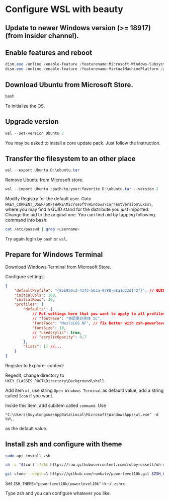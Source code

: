 # Configure WSL with beauty

## Update to newer Windows version (>= 18917)(from insider channel).

## Enable features and reboot

```PowerShell
dism.exe /online /enable-feature /featurename:Microsoft-Windows-Subsystem-Linux /all /norestart
dism.exe /online /enable-feature /featurename:VirtualMachinePlatform /all /norestart
```
## Download Ubuntu from Microsoft Store.

```PowerShell
bash
```
To initialize the OS.

## Upgrade version

```PowerShell
wsl --set-version Ubuntu 2
```

You may be asked to install a core update pack. Just follow the instruction.

## Transfer the filesystem to an other place

```PowerShell
wsl --export Ubuntu D:\ubuntu.tar
```

Remove Ubuntu from Microsoft store.

```PowerShell
wsl --import Ubuntu /path/to/your/favorite D:\ubuntu.tar --version 2
```

Modify Registry for the default user. Goto `HKEY_CURRENT_USER\SOFTWARE\Microsoft\Windows\CurrentVersion\Lxss\`, where you may find a GUID stand for the distribute you just imported. Change the uid to the original one. You can find uid by tapping following command into bash:
```bash
cat /etc/passwd | grep <username>
```
Try again login by `bash` or `wsl`. 

## Prepare for Windows Terminal

Download Windows Terminal from Microsoft Store.

Configure settings:
```JSON
{
    "defaultProfile": "{8bb950c2-4343-563a-9788-e8a1d22d142f}", // GUID to the WSL
    "initialCols": 100,
    "initialRows": 30,
    "profiles": {
        "defaults": {
            // Put settings here that you want to apply to all profiles
            // "fontFace": "等距更纱黑体 SC",
            "fontFace": "MesloLGS NF", // fix better with zsh-powerlevel10k, Chinese supported
            "fontSize": 10,
            // "useAcrylic": true,
            // "acrylicOpacity": 0.7
        },
        "lists": [] //...
    }
}
```

Register to Explorer context:

Regedit, change directory to  `HKEY_CLASSES_ROOT\Directory\Background\shell`.

Add item `wt`, use string `Open Windows Terminal` as defaultl value, add a string called `Icon` if you want.

Inside this item, add subitem called `command`. Use
```
"C:\Users\Guyutongxue\AppData\Local\Microsoft\WindowsApps\wt.exe" -d  %V\.
```
as the default value.

## Install zsh and configure with theme

```Bash
sudo apt install zsh
```

```Bash
sh -c "$(curl -fsSL https://raw.githubusercontent.com/robbyrussell/oh-my-zsh/master/tools/install.sh)"
```

```Bash
git clone --depth=1 https://github.com/romkatv/powerlevel10k.git $ZSH_CUSTOM/themes/powerlevel10k
```

Set `ZSH_THEME="powerlevel10k/powerlevel10k"` in `~/.zshrc`.

Type zsh and you can configure whatever you like.
